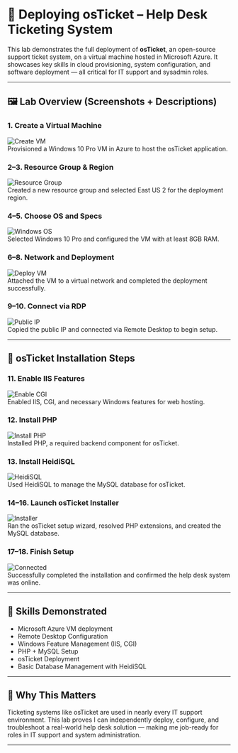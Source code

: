 
# 🧾 Deploying osTicket – Help Desk Ticketing System

This lab demonstrates the full deployment of **osTicket**, an open-source support ticket system, on a virtual machine hosted in Microsoft Azure. It showcases key skills in cloud provisioning, system configuration, and software deployment — all critical for IT support and sysadmin roles.

---

## 🖼️ Lab Overview (Screenshots + Descriptions)

### 1. Create a Virtual Machine
![Create VM](Ticketing%20Systems(osTicket)/1.%20Creating%20a%20new%20virtual%20machine%20.png)  
Provisioned a Windows 10 Pro VM in Azure to host the osTicket application.

### 2–3. Resource Group & Region
![Resource Group](Ticketing%20Systems(osTicket)/2.%20Create%20a%20new%20resource%20group%20.png)  
Created a new resource group and selected East US 2 for the deployment region.

### 4–5. Choose OS and Specs
![Windows OS](Ticketing%20Systems(osTicket)/4.%20Select%20Windows%2010%20Pro%20.png)  
Selected Windows 10 Pro and configured the VM with at least 8GB RAM.

### 6–8. Network and Deployment
![Deploy VM](Ticketing%20Systems(osTicket)/6.%20Use%20our%20osTicket-vm%20for%20virutal%20network%20then%20click%20review%20and%20create%20.png)  
Attached the VM to a virtual network and completed the deployment successfully.

### 9–10. Connect via RDP
![Public IP](Ticketing%20Systems(osTicket)/9.%20Go%20back%20to%20Virtual%20Machine%20copy%20the%20public%20ip%20adress.png)  
Copied the public IP and connected via Remote Desktop to begin setup.

---

## 🔧 osTicket Installation Steps

### 11. Enable IIS Features
![Enable CGI](Ticketing%20Systems(osTicket)/11.Endable%20CGI.png)  
Enabled IIS, CGI, and necessary Windows features for web hosting.

### 12. Install PHP
![Install PHP](Ticketing%20Systems(osTicket)/12.Install%20PHP.png)  
Installed PHP, a required backend component for osTicket.

### 13. Install HeidiSQL
![HeidiSQL](Ticketing%20Systems(osTicket)/13.install%20HeidiSQL.png)  
Used HeidiSQL to manage the MySQL database for osTicket.

### 14–16. Launch osTicket Installer
![Installer](Ticketing%20Systems(osTicket)/14.osTicket%20installer.png)  
Ran the osTicket setup wizard, resolved PHP extensions, and created the MySQL database.

### 17–18. Finish Setup
![Connected](Ticketing%20Systems(osTicket)/17.connected%20to%20the%20session%20.png)  
Successfully completed the installation and confirmed the help desk system was online.

---

## 🚀 Skills Demonstrated

- Microsoft Azure VM deployment
- Remote Desktop Configuration
- Windows Feature Management (IIS, CGI)
- PHP + MySQL Setup
- osTicket Deployment
- Basic Database Management with HeidiSQL

---

## 💼 Why This Matters

Ticketing systems like osTicket are used in nearly every IT support environment. This lab proves I can independently deploy, configure, and troubleshoot a real-world help desk solution — making me job-ready for roles in IT support and system administration.

---
